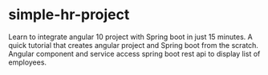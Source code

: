 # simple-hr-project
Learn to integrate angular 10 project with Spring boot in just 15 minutes. A quick tutorial that creates angular project and Spring boot from the scratch. Angular component and service access spring boot rest api to display list of employees.
